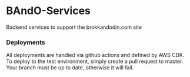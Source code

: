 # BAndO-Services

Backend services to support the brokkandodin.com site

### Deployments

All deployments are handled via github actions and defined by AWS CDK. To deploy to the test environment, simply create
a pull request to master. Your branch must be up to date, otherwise it will fail.

